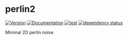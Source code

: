 # perlin2

[![Version](https://img.shields.io/crates/v/perlin2.svg)](https://crates.io/crates/perlin2)
[![Documentation](https://docs.rs/perlin2/badge.svg)](https://docs.rs/perlin2)
[![test](https://github.com/gridbugs/perlin2/actions/workflows/test.yml/badge.svg)](https://github.com/gridbugs/perlin2/actions/workflows/test.yml)
[![dependency status](https://deps.rs/repo/github/gridbugs/perlin2/status.svg)](https://deps.rs/repo/github/gridbugs/perlin2)

Minimal 2D perlin noise
